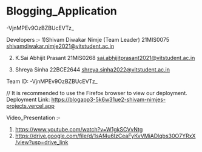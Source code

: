 # Blogging_Application
-VjnMPEv9OzBZBUcEVTz_


Developers :-
1)Shivam Diwakar Nimje (Team Leader)
21MIS0075
shivamdiwakar.nimje2021@vitstudent.ac.in

2) K.Sai Abhijit Prasant
21MIS0268
sai.abhijitprasant2021@vitstudent.ac.in

3) Shreya Sinha
22BCE2644
shreya.sinha2022@vitstudent.ac.in

Team ID:  -VjnMPEv9OzBZBUcEVTz_


// It is recommended to use the Firefox browser to view our deployment.
Deployment Link: https://blogapp3-5k6w31ue2-shivam-nimjes-projects.vercel.app


Video_Presentation :- 

1) https://www.youtube.com/watch?v=W1gkSCVvNtg 
2) https://drive.google.com/file/d/1sAf4u6IzCeaFyKvVMiADlqbs30O7YRxX/view?usp=drive_link

